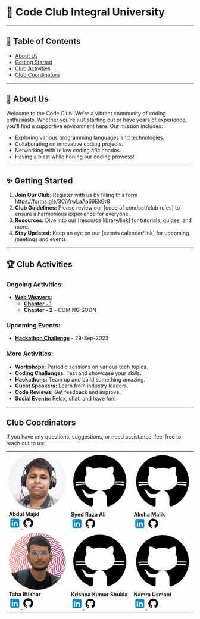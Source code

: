 
# 🚀 Code Club Integral University

---

## 📌 Table of Contents

- [About Us](#-about-us)
- [Getting Started](#-getting-started)
- [Club Activities](#-club-activities)
- [Club Coordinators](#club-coordinators)

---

## 🧧 About Us

Welcome to the Code Club! We're a vibrant community of coding enthusiasts. Whether you're just starting out or have years of experience, you'll find a supportive environment here. Our mission includes:

- Exploring various programming languages and technologies.
- Collaborating on innovative coding projects.
- Networking with fellow coding aficionados.
- Having a blast while honing our coding prowess!

---


## ✨ Getting Started

1. **Join Our Club:** Register with us by filling this form https://forms.gle/3CjVrwLaAa69EkGr8
2. **Club Guidelines:** Please review our [code of conduct/club rules] to ensure a harmonious experience for everyone.
3. **Resources:** Dive into our [resource library/link] for tutorials, guides, and more.
4. **Stay Updated:** Keep an eye on our [events calendar/link] for upcoming meetings and events.

---

## 🏆 Club Activities

### Ongoing Activities:
- [**Web Weavers:**](https://github.com/codeclubiul/webweavers)
  - [**Chapter - 1**](https://github.com/codeclubiul/webweavers/wiki/Chapter1)
  - **Chapter - 2** - COMING SOON

### Upcoming Events:
- [**Hackathon Challenge**](https://forms.gle/EYF6ACiBxohrfEB5A) - 29-Sep-2023

### More Activities:
- **Workshops:** Periodic sessions on various tech topics.
- **Coding Challenges:** Test and showcase your skills.
- **Hackathons:** Team up and build something amazing.
- **Guest Speakers:** Learn from industry leaders.
- **Code Reviews:** Get feedback and improve.
- **Social Events:** Relax, chat, and have fun!

---

## Club Coordinators

If you have any questions, suggestions, or need assistance, feel free to reach out to us:

<table>
    <tr>
        <td>
            <img src="https://github.com/codeclubiul/.github/blob/main/res/majid240.png" alt="Image 1 Alt Text">
            <br> <b>Abdul Majid</b> <br>
            <a href="https://www.linkedin.com/in/majidabdulred/">
                <img src="https://github.com/codeclubiul/.github/blob/main/res/linkedin32.png">
            </a>
            <a href="https://www.github.com/">
                <img src="https://github.com/codeclubiul/.github/blob/main/res/github32.png">
            </a>
        </td>
        <td>
            <img src="https://github.com/codeclubiul/.github/blob/main/placeholder.png" alt="Image 1 Alt Text">
             <br> <b>Syed Raza Ali</b> <br>
            <a href="https://www.linkedin.com/in/syed-raza-ali-363625222">
                <img src="https://github.com/codeclubiul/.github/blob/main/res/linkedin32.png">
            </a>
            <a href="https://www.github.com/">
                <img src="https://github.com/codeclubiul/.github/blob/main/res/github32.png">
            </a>
        </td>
        <td>
            <img src="https://github.com/codeclubiul/.github/blob/main/placeholder.png" alt="Image 1 Alt Text">
            <br> <b>Aksha Malik</b> <br>
            <a href="https://www.linkedin.com/">
                <img src="https://github.com/codeclubiul/.github/blob/main/res/linkedin32.png">
            </a>
            <a href="https://www.github.com/">
                <img src="https://github.com/codeclubiul/.github/blob/main/res/github32.png">
            </a>
        </td>
    </tr>
    <tr>
        <td>
            <img src="https://github.com/codeclubiul/.github/blob/main/res/taha.png" alt="Image 1 Alt Text">
           <br> <b>Taha Iftikhar</b> <br>
            <a href="www.linkedin.com/in/ifti-taha">
                <img src="https://github.com/codeclubiul/.github/blob/main/res/linkedin32.png">
            </a>
            <a href="https://www.github.com/dexter-ifti">
                <img src="https://github.com/codeclubiul/.github/blob/main/res/github32.png">
            </a>
        </td>
        <td>
            <img src="https://github.com/codeclubiul/.github/blob/main/placeholder.png" alt="Image 1 Alt Text">
            <br> <b>Krishna Kumar Shukla </b> <br>
            <a href="https://www.linkedin.com/">
                <img src="https://github.com/codeclubiul/.github/blob/main/res/linkedin32.png">
            </a>
            <a href="https://www.github.com/">
                <img src="https://github.com/codeclubiul/.github/blob/main/res/github32.png">
            </a>
        </td>
        <td>
            <img src="https://github.com/codeclubiul/.github/blob/main/placeholder.png" alt="Image 1 Alt Text">
             <br> <b>Namra Usmani </b> <br>
            <a href="https://www.linkedin.com/">
                <img src="https://github.com/codeclubiul/.github/blob/main/res/linkedin32.png">
            </a>
            <a href="https://www.github.com/">
                <img src="https://github.com/codeclubiul/.github/blob/main/res/github32.png">
            </a>
        </td>
    </tr>
</table>
